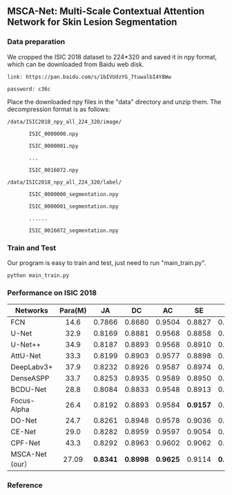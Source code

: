 ## MSCA-Net: Multi-Scale Contextual Attention Network for Skin Lesion Segmentation  



### Data preparation

We cropped the ISIC 2018 dataset to 224*320 and saved it in npy format,  which can be downloaded from Baidu web disk. 

```
link: https://pan.baidu.com/s/1bIVUdzYG_7tuwalbI4Y8Ww

password: c36c
```

Place the downloaded npy files in the "data" directory and unzip them. The decompression format is as follows:

```
/data/ISIC2018_npy_all_224_320/image/

​		ISIC_0000000.npy

​		ISIC_0000001.npy

​		...

​		ISIC_0016072.npy

/data/ISIC2018_npy_all_224_320/label/

​		ISIC_0000000_segmentation.npy

​		ISIC_0000001_segmentation.npy

​		......

​		ISIC_0016072_segmentation.npy
```

### Train and Test

Our program is easy to train and test,  just need to run "main_train.py". 

```
python main_train.py
```

### Performance on ISIC 2018

| Networks      | Para(M) |     JA     |    DC    |    AC     |   SE   | SP  |
| ------------- | :-----: | :--------: | :--------: | :--------: | :--------: | :--------: |
| FCN           |  14.6   |   0.7866   |   0.8680   |   0.9504   |   0.8827   |   0.9703   |
| U-Net         |  32.9   |   0.8169   |   0.8881   |   0.9568   |   0.8858   |   0.9781   |
| U-Net++       |  34.9   |   0.8187   |   0.8893   |   0.9568   |   0.8910   |   0.9769   |
| AttU-Net      |  33.3   |   0.8199   |   0.8903   |   0.9577   |   0.8898   |   0.9780   |
| DeepLabv3+    |  37.9   |   0.8232   |   0.8926   |   0.9587   |   0.8974   |   0.9735   |
| DenseASPP     |  33.7   |   0.8253   |   0.8935   |   0.9589   |   0.8950   |   0.9748   |
| BCDU-Net      |  28.8   |   0.8084   |   0.8833   |   0.9548   |   0.8913   |   0.9720   |
| Focus-Alpha   |  26.4   |   0.8192   |   0.8893   |   0.9584   | **0.9157** |   0.9668   |
| DO-Net        |  24.7   |   0.8261   |   0.8948   |   0.9578   |   0.9036   |   0.9704   |
| CE-Net        |  29.0   |   0.8282   |   0.8959   |   0.9597   |   0.9054   |   0.9725   |
| CPF-Net       |  43.3   |   0.8292   |   0.8963   |   0.9602   |   0.9062   |   0.9738   |
| MSCA-Net (our） |    27.09   | **0.8341** | **0.8998** | **0.9625** |   0.9114   | **0.9748** |

### Reference



